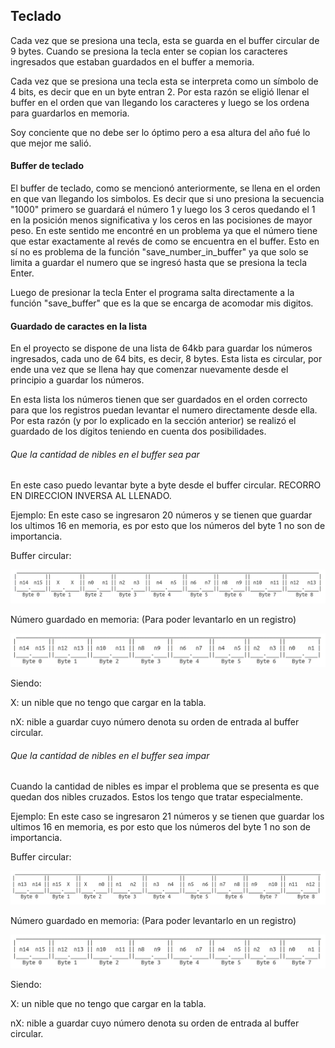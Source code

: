 ## Teclado

Cada vez que se presiona una tecla, esta se guarda en el buffer circular de 9 bytes. Cuando se presiona la tecla enter se copian los caracteres ingresados que estaban guardados en el buffer a memoria.

Cada vez que se presiona una tecla esta se interpreta como un símbolo de 4 bits, es decir que en un byte entran 2. Por esta razón se eligió llenar el buffer en el orden que van llegando los caracteres y luego se los ordena para guardarlos en memoria.

Soy conciente que no debe ser lo óptimo pero a esa altura del año fué lo que mejor me salió.

#### Buffer de teclado

El buffer de teclado, como se mencionó anteriormente, se llena en el orden en que van llegando los simbolos. Es decir que si uno presiona la secuencia "1000" primero se guardará el número 1 y luego los 3 ceros quedando el 1 en la posición menos significativa y los ceros en las pocisiones de mayor peso. En este sentido me encontré en un problema ya que el número tiene que estar exactamente al revés de como se encuentra en el buffer. Esto en sí no es problema de la función "save_number_in_buffer" ya que solo se limita a guardar el numero que se ingresó hasta que se presiona la tecla Enter. 

Luego de presionar la tecla Enter el programa salta directamente a la función "save_buffer" que es la que se encarga de acomodar mis digitos.

#### Guardado de caractes en la lista

En el proyecto se dispone de una lista de 64kb para guardar los números ingresados, cada uno de 64 bits, es decir, 8 bytes. Esta lista es circular, por ende una vez que se llena hay que comenzar nuevamente desde el principio a guardar los números.

En esta lista los números tienen que ser guardados en el orden correcto para que los registros puedan levantar el numero directamente desde ella. Por esta razón (y por lo explicado en la sección anterior) se realizó el guardado de los dígitos teniendo en cuenta dos posibilidades.

###### Que la cantidad de nibles en el buffer sea par

En este caso puedo levantar byte a byte desde el buffer circular. RECORRO EN DIRECCION INVERSA AL LLENADO.

Ejemplo: En este caso se ingresaron 20 números y se tienen que guardar los ultimos 16 en memoria, es por esto que los números del byte 1 no son de importancia. 

Buffer circular:

![Alt text](01_cuat/Readme_docs/img/buf_circ_par.png)

Número guardado en memoria: (Para poder levantarlo en un registro)

![Alt text](01_cuat/Readme_docs/img/en_mem.png)

Siendo:

X: un nible que no tengo que cargar en la tabla.

nX: nible a guardar cuyo número denota su orden de entrada al buffer circular.

###### Que la cantidad de nibles en el buffer sea impar

Cuando la cantidad de nibles es impar el problema que se presenta es que quedan dos nibles cruzados. Estos los tengo que tratar especialmente.

Ejemplo: En este caso se ingresaron 21 números y se tienen que guardar los ultimos 16 en memoria, es por esto que los números del byte 1 no son de importancia. 

Buffer circular:

![Alt text](01_cuat/Readme_docs/img/buf_circ_impar.png)

Número guardado en memoria: (Para poder levantarlo en un registro)

![Alt text](01_cuat/Readme_docs/img/en_mem.png)

Siendo:

X: un nible que no tengo que cargar en la tabla.

nX: nible a guardar cuyo número denota su orden de entrada al buffer circular.



